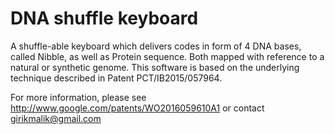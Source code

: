 # DNA shuffle keyboard
A shuffle-able keyboard which delivers codes in form of 4 DNA bases, called Nibble, as well as Protein sequence.
Both mapped with reference to a natural or synthetic genome.
This software is based on the underlying technique described in Patent PCT/IB2015/057964.

For more information, please see http://www.google.com/patents/WO2016059610A1
or contact girikmalik@gmail.com 
